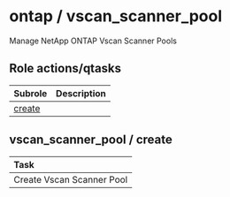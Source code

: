 # ontap / vscan_scanner_pool 
Manage NetApp ONTAP Vscan Scanner Pools  
  






## Role actions/qtasks

| Subrole | Description |
| :------ | :---------- |
| [create](#vscan_scanner_pool--create) |  |




## vscan_scanner_pool / create


| Task |
| :--- |
| Create Vscan Scanner Pool  |




